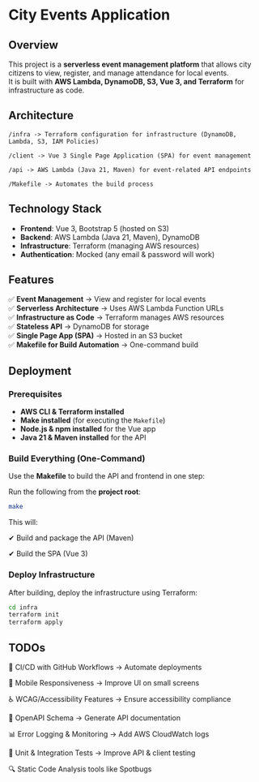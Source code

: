 # City Events Application

## Overview
This project is a **serverless event management platform** that allows city citizens to view, register, and manage attendance for local events.  
It is built with **AWS Lambda, DynamoDB, S3, Vue 3, and Terraform** for infrastructure as code.  

## Architecture
```
/infra -> Terraform configuration for infrastructure (DynamoDB, Lambda, S3, IAM Policies) 

/client -> Vue 3 Single Page Application (SPA) for event management 

/api -> AWS Lambda (Java 21, Maven) for event-related API endpoints 

/Makefile -> Automates the build process
```

## Technology Stack
- **Frontend**: Vue 3, Bootstrap 5 (hosted on S3)  
- **Backend**: AWS Lambda (Java 21, Maven), DynamoDB  
- **Infrastructure**: Terraform (managing AWS resources)  
- **Authentication**: Mocked (any email & password will work)  

## Features
✅ **Event Management** → View and register for local events  
✅ **Serverless Architecture** → Uses AWS Lambda Function URLs  
✅ **Infrastructure as Code** → Terraform manages AWS resources  
✅ **Stateless API** → DynamoDB for storage  
✅ **Single Page App (SPA)** → Hosted in an S3 bucket  
✅ **Makefile for Build Automation** → One-command build  

## Deployment

### Prerequisites
- **AWS CLI & Terraform installed**  
- **Make installed** (for executing the `Makefile`)  
- **Node.js & npm installed** for the Vue app  
- **Java 21 & Maven installed** for the API  

### Build Everything (One-Command)
Use the **Makefile** to build the API and frontend in one step:  

Run the following from the **project root**:  
```bash
make 
```
This will:

✔ Build and package the API (Maven)

✔ Build the SPA (Vue 3)


### Deploy Infrastructure

After building, deploy the infrastructure using Terraform:
```bash
cd infra
terraform init
terraform apply
```

## TODOs

 🔧 CI/CD with GitHub Workflows → Automate deployments
 
📱 Mobile Responsiveness → Improve UI on small screens

♿ WCAG/Accessibility Features → Ensure accessibility compliance

📄 OpenAPI Schema → Generate API documentation

📊 Error Logging & Monitoring → Add AWS CloudWatch logs

🧪 Unit & Integration Tests → Improve API & client testing

🔍 Static Code Analysis tools like Spotbugs